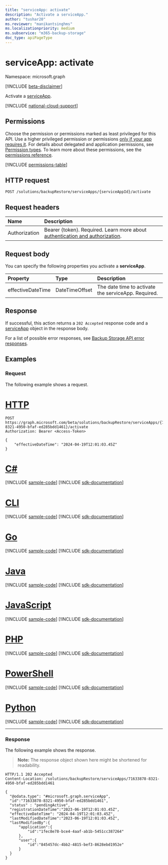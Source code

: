 ```yaml
---
title: "serviceApp: activate"
description: "Activate a serviceApp."
author: "tushar20"
ms.reviewer: "manikantsinghms"
ms.localizationpriority: medium
ms.subservice: "m365-backup-storage"
doc_type: apiPageType
---
```


# serviceApp: activate

Namespace: microsoft.graph

[!INCLUDE [beta-disclaimer](../../includes/beta-disclaimer.md)]

Activate a [serviceApp](../resources/serviceapp.md).

[!INCLUDE [national-cloud-support](../../includes/global-only.md)]

## Permissions

Choose the permission or permissions marked as least privileged for this API. Use a higher privileged permission or permissions [only if your app requires it](/graph/permissions-overview#best-practices-for-using-microsoft-graph-permissions). For details about delegated and application permissions, see [Permission types](/graph/permissions-overview#permission-types). To learn more about these permissions, see the [permissions reference](/graph/permissions-reference).

<!-- { "blockType": "permissions", "name": "serviceapp_activate" } -->
[!INCLUDE [permissions-table](../includes/permissions/serviceapp-activate-permissions.md)]

## HTTP request

<!-- {
  "blockType": "ignored"
}
-->
``` http
POST /solutions/backupRestore/serviceApps/{serviceAppId}/activate
```

## Request headers

|Name|Description|
|:---|:---|
|Authorization|Bearer {token}. Required. Learn more about [authentication and authorization](/graph/auth/auth-concepts).|

## Request body

You can specify the following properties you activate a **serviceApp**.

|Property|Type|Description|
|:---|:---|:---|
|effectiveDateTime|DateTimeOffset|The date time to activate the serviceApp. Required.|

## Response

If successful, this action returns a `202 Accepted` response code and a [serviceApp](../resources/serviceapp.md) object in the response body.

For a list of possible error responses, see [Backup Storage API error responses](/graph/backup-storage-error-codes).

## Examples

### Request

The following example shows a request.
# [HTTP](#tab/http)
<!-- {
  "blockType": "request",
  "name": "serviceappthis.activate"
}
-->
``` http
POST https://graph.microsoft.com/beta/solutions/backupRestore/serviceApps/{71633878-8321-4950-bfaf-ed285bdd1461}/activate
Authorization: Bearer <Access-Token>

{
    "effectiveDateTime": "2024-04-19T12:01:03.45Z"
}
```

# [C#](#tab/csharp)
[!INCLUDE [sample-code](../includes/snippets/csharp/serviceappthisactivate-csharp-snippets.md)]
[!INCLUDE [sdk-documentation](../includes/snippets/snippets-sdk-documentation-link.md)]

# [CLI](#tab/cli)
[!INCLUDE [sample-code](../includes/snippets/cli/serviceappthisactivate-cli-snippets.md)]
[!INCLUDE [sdk-documentation](../includes/snippets/snippets-sdk-documentation-link.md)]

# [Go](#tab/go)
[!INCLUDE [sample-code](../includes/snippets/go/serviceappthisactivate-go-snippets.md)]
[!INCLUDE [sdk-documentation](../includes/snippets/snippets-sdk-documentation-link.md)]

# [Java](#tab/java)
[!INCLUDE [sample-code](../includes/snippets/java/serviceappthisactivate-java-snippets.md)]
[!INCLUDE [sdk-documentation](../includes/snippets/snippets-sdk-documentation-link.md)]

# [JavaScript](#tab/javascript)
[!INCLUDE [sample-code](../includes/snippets/javascript/serviceappthisactivate-javascript-snippets.md)]
[!INCLUDE [sdk-documentation](../includes/snippets/snippets-sdk-documentation-link.md)]

# [PHP](#tab/php)
[!INCLUDE [sample-code](../includes/snippets/php/serviceappthisactivate-php-snippets.md)]
[!INCLUDE [sdk-documentation](../includes/snippets/snippets-sdk-documentation-link.md)]

# [PowerShell](#tab/powershell)
[!INCLUDE [sample-code](../includes/snippets/powershell/serviceappthisactivate-powershell-snippets.md)]
[!INCLUDE [sdk-documentation](../includes/snippets/snippets-sdk-documentation-link.md)]

# [Python](#tab/python)
[!INCLUDE [sample-code](../includes/snippets/python/serviceappthisactivate-python-snippets.md)]
[!INCLUDE [sdk-documentation](../includes/snippets/snippets-sdk-documentation-link.md)]

---

### Response

The following example shows the response.
>**Note:** The response object shown here might be shortened for readability.
<!-- {
  "blockType": "response",
  "truncated": true,
  "@odata.type": "microsoft.graph.serviceApp"
}
-->
``` http
HTTP/1.1 202 Accepted
Content-Location: /solutions/backupRestore/serviceApps/71633878-8321-4950-bfaf-ed285bdd1461

{
  "@odata.type": "#microsoft.graph.serviceApp",
  "id":"71633878-8321-4950-bfaf-ed285bdd1461",
  "status" : "pendingActive",
  "registrationDateTime":"2023-06-19T12:01:03.45Z",
  "effectiveDateTime": "2024-04-19T12:01:03.45Z",   
  "lastModifiedDateTime":"2023-06-19T12:01:03.45Z",
  "lastModifiedBy":{
      "application":{
          "id":"1fec8e78-bce4-4aaf-ab1b-5451cc387264"
      },
      "user":{
          "id":"845457dc-4bb2-4815-bef3-8628ebd1952e"
      }
  }
}
```


